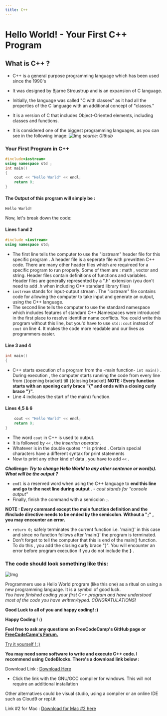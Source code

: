 ```yaml
---
title: C++
---
```

# Hello World! - Your First C++ Program

## What is C++  ?

* C++ is a general purpose programming language which has been used since the 1990's
* It was designed by Bjarne Stroustrup and is an expansion of C language.
* Initially, the language was called "C with classes" as it had all the properties of the C language with an additional concept of "classes."
* It is a version of C that includes Object-Oriented elements, including classes and functions.

* It is considered one of the biggest programming languages, as you can see in the following image:
![Img](http://static1.businessinsider.com/image/59deb30392406c21008b6148-1200/for-bonus-points-heres-the-chart-showing-these-languages-relative-popularity.jpg)
_source: Github_

### Your First Program in C++

```cpp
#include<iostream>
using namespace std ;
int main()
{
    cout << "Hello World" << endl;
    return 0;
}
```

#### The Output of this program will simply be :

```
Hello World!
```

Now, let's break down the code:


#### Lines 1 and 2

```cpp
#include <iostream>
using namespace std;
```

* The first line tells the computer to use the "iostream" header file for this specific program . A header file is a seperate file with prewritten C++ code. There are many other header files which are requireed for a specific program to run properly. Some of them are : math , vector and string. Header files contain definitions of functions and variables.  Header files are generally represented by a ".h" extension (you don't need to add .h when including C++ standard library files)
* `iostream` stands for input-output stream . The "iostream" file contains code for allowing the computer to take input and generate an output, using the C++ language.
* The second line tells the computer to use the standard namespace which includes features of standard C++.Namespaces were introduced in the first place to resolve identifier name conflicts.  You could write this program without this line, but you'd have to use `std::cout` instead of `cout` on line 4. It makes the code more readable and our lives as programmers easier.

#### Line 3 and 4

```cpp
int main()
{
```

* C++ starts execution of a program from the -main function- `int main()` . During execution , the computer starts running the code from every line from `{`(opening bracket) till `}`(closing bracket)
  **NOTE : Every function starts with an opening curly brace "{" and ends with a closing curly brace "}".**
* Line 4 indicates the start of the main() function. 

#### Lines 4,5 & 6

```cpp
    cout << "Hello World" << endl;
    return 0;
}
```

* The word `cout` in C++ is used to output. 
* It is followed by `<<` , the _insertion operator_ . 
* Whatever is in the double quotes `""` is printed . Certain special characters have a different syntax for print statements   
* Now to print any other kind of data , you have to  add `<<` .

***Challenge: Try to change Hello World to any other sentence or word(s). What will be the output ?***

* `endl` is a reserved word when using the C++ language to **end this line and go to the next line during output** .   - _cout stands for "console output"_
* Finally, finish the command with a semicolon `;`.

**NOTE : Every command except the main function definition and the #include directive needs to be ended by the semicolon. Without a ";" , you may encounter an error.**

* `return 0;` safely terminates the current function i.e. 'main()' in this case and since no function follows after 'main()' the program is terminated. 
* Don't forget to tell the computer that this is end of the main() function. To do this , you add the closing curly brace "}". You will encounter an error before program execution if you do not include the **}** .

### The code should look something like this:

![Img](https://i.imgur.com/d1liGwI.png)

Programmers use a Hello World program (like this one) as a ritual on using a new programming language. It is a symbol of good luck.  
_You have finished coding your first C++ program and have understood most of the code you have written/typed. CONGRATULATIONS!_
 
 **Good Luck to all of you and happy coding! :)**
 
 **Happy Coding ! :)**
 
 **Feel free to ask any questions on FreeCodeCamp's GitHub page or [FreeCodeCamp's Forum.](https://forum.freecodecamp.org/)**

 <a href='https://repl.it/L4k3' target='_blank' rel='nofollow'>Try it yourself ! :) </a>

**You may need some software to write and execute C++ code. I recommend using CodeBlocks. There's a download link below :**

Download Link : <a href='http://www.codeblocks.org/downloads/26' target='_blank' rel='nofollow'>Download Here</a>

* Click the link with the GNU/GCC compiler for windows. This will not require an additional installation

Other alternatives could be visual studio, using a compiler or an online IDE such as Cloud9 or repl.it

Link #2 for Mac : [Download for Mac #2 here](https://developer.apple.com/xcode/)
